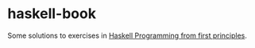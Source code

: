 # haskell-book

Some solutions to exercises in [Haskell Programming from first principles](https://haskellbook.com/).
